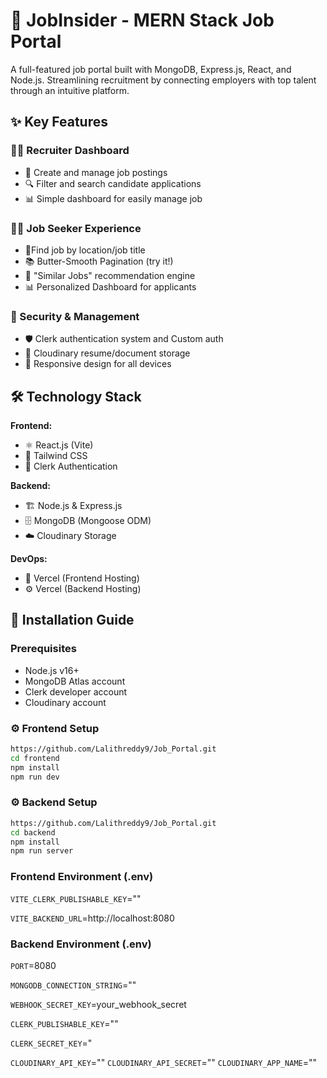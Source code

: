 # 🚀 JobInsider - MERN Stack Job Portal

A full-featured job portal built with MongoDB, Express.js, React, and Node.js. Streamlining recruitment by connecting employers with top talent through an intuitive platform.



## ✨ Key Features

### 👨‍💼 Recruiter Dashboard

- 📝 Create and manage job postings
- 🔍 Filter and search candidate applications
- 📊  Simple dashboard for easily manage job

### 👩‍🎓 Job Seeker Experience

- 🔎Find job by location/job title
- 📚 Butter-Smooth Pagination (try it!)
- 💼 "Similar Jobs" recommendation engine
- 📊 Personalized Dashboard for applicants

### 🔐 Security & Management

- 🛡️ Clerk authentication system and Custom auth
- 📁 Cloudinary resume/document storage
- 📱 Responsive design for all devices

## 🛠️ Technology Stack

**Frontend:**

- ⚛️ React.js (Vite)
- 🎨 Tailwind CSS
- 🔑 Clerk Authentication

**Backend:**

- 🏗️ Node.js & Express.js
- 🗄️ MongoDB (Mongoose ODM)
- ☁️ Cloudinary Storage

**DevOps:**

- 🚀 Vercel (Frontend Hosting)
- ⚙️ Vercel (Backend Hosting)

## 🚀 Installation Guide

### Prerequisites

- Node.js v16+
- MongoDB Atlas account
- Clerk developer account
- Cloudinary account

### ⚙️  Frontend Setup

```bash
https://github.com/Lalithreddy9/Job_Portal.git
cd frontend
npm install
npm run dev
```

### ⚙️  Backend Setup

```bash
https://github.com/Lalithreddy9/Job_Portal.git
cd backend
npm install
npm run server
```

### Frontend Environment (.env)

`VITE_CLERK_PUBLISHABLE_KEY`="" 

`VITE_BACKEND_URL`=http://localhost:8080

### Backend Environment (.env)

`PORT`=8080

`MONGODB_CONNECTION_STRING`=""

`WEBHOOK_SECRET_KEY`=your_webhook_secret

`CLERK_PUBLISHABLE_KEY`=""

`CLERK_SECRET_KEY`="

`CLOUDINARY_API_KEY`=""
`CLOUDINARY_API_SECRET`=""
`CLOUDINARY_APP_NAME`=""
